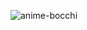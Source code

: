 ![anime-bocchi](https://user-images.githubusercontent.com/72113593/210202576-5371594c-7b15-48de-9f9d-5f1f74ba259e.gif)
